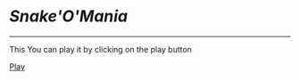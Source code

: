 <h1><i>Snake'O'Mania</i></h1>
<hr>
This 
You can play it by clicking on the play button

[Play](https://utkarsh-27-sharma.github.io/snake-o-mania.github.io/)
